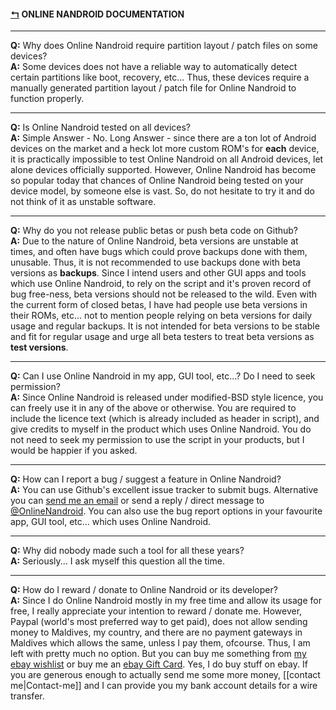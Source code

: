 #### [↰](README.md) ONLINE NANDROID DOCUMENTATION

---

**Q:** Why does Online Nandroid require partition layout / patch files on some devices?    
**A:** Some devices does not have a reliable way to automatically detect certain partitions like boot, recovery, etc... Thus, these devices require a manually generated partition layout / patch file for Online Nandroid to function properly.

----

**Q:** Is Online Nandroid tested on all devices?    
**A:** Simple Answer - No. Long Answer - since there are a ton lot of Android devices on the market and a heck lot more custom ROM's for **each** device, it is practically impossible to test Online Nandroid on all Android devices, let alone devices officially supported. However, Online Nandroid has become so popular today that chances of Online Nandroid being tested on your device model, by someone else is vast. So, do not hesitate to try it and do not think of it as unstable software.

----

**Q:** Why do you not release public betas or push beta code on Github?    
**A:** Due to the nature of Online Nandroid, beta versions are unstable at times, and often have bugs which could prove backups done with them, unusable. Thus, it is not recommended to use backups done with beta versions as **backups**. Since I intend users and other GUI apps and tools which use Online Nandroid, to rely on the script and it's proven record of bug free-ness, beta versions should not be released to the wild. Even with the current form of closed betas, I have had people use beta versions in their ROMs, etc... not to mention people relying on beta versions for daily usage and regular backups. It is not intended for beta versions to be stable and fit for regular usage and urge all beta testers to treat beta versions as **test versions**.

----

**Q:** Can I use Online Nandroid in my app, GUI tool, etc...? Do I need to seek permission?    
**A:** Since Online Nandroid is released under modified-BSD style licence, you can freely use it in any of the above or otherwise. You are required to include the licence text (which is already included as header in script), and give credits to myself in the product which uses Online Nandroid. You do not need to seek my permission to use the script in your products, but I would be happier if you asked.

----

**Q:** How can I report a bug / suggest a feature in Online Nandroid?    
**A:** You can use Github's excellent issue tracker to submit bugs. Alternative you can [send me an email](mailto:ameer1234567890@gmail.com) or send a reply / direct message to [@OnlineNandroid](https://twitter.com/OnlineNandroid). You can also use the bug report options in your favourite app, GUI tool, etc... which uses Online Nandroid.

----

**Q:** Why did nobody made such a tool for all these years?    
**A:** Seriously... I ask myself this question all the time.

----

**Q:** How do I reward / donate to Online Nandroid or its developer?    
**A:** Since I do Online Nandroid mostly in my free time and allow its usage for free, I really appreciate your intention to reward / donate me. However, Paypal (world's most preferred way to get paid), does not allow sending money to Maldives, my country, and there are no payment gateways in Maldives which allows the same, unless I pay them, ofcourse. Thus, I am left with pretty much no option. But you can buy me something from [my ebay wishlist](http://my.ebay.com/wishlist/?userid=ameer_david) or buy me an [ebay Gift Card](http://giftcard.ebay.com/). Yes, I do buy stuff on ebay. If you are generous enough to actually send me some more money, [[contact me|Contact-me]] and I can provide you my bank account details for a wire transfer.
